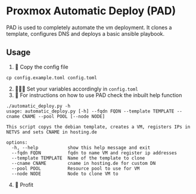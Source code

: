 # **P**roxmox **A**utomatic **D**eploy (PAD)

PAD is used to completely automate the vm deployment.
It clones a template, configures DNS and deploys a basic ansible playbook.

## Usage

1. 🚗 Copy the config file
```
cp config.example.toml config.toml
```
2. 🧑🏽‍💻 Set your variables accordingly in `config.toml`
3. 🧐 For instructions on how to use PAD check the inbuilt help function
```
./automatic_deploy.py -h
usage: automatic_deploy.py [-h] --fqdn FQDN --template TEMPLATE --cname CNAME --pool POOL [--node NODE]

This script copys the debian template, creates a VM, registers IPs in NETVS and sets CNAME in hosting.de

options:
  -h, --help           show this help message and exit
  --fqdn FQDN          fqdn to name VM and register ip addresses
  --template TEMPLATE  Name of the template to clone
  --cname CNAME        cname in hosting.de for custom DN
  --pool POOL          Resource pool to use for VM
  --node NODE          Node to clone VM to
```
4. 🤑 Profit
